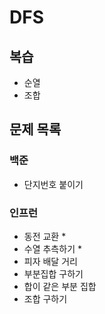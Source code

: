 # DFS

## 복습
- 순열
- 조합

## 문제 목록
### 백준
- 단지번호 붙이기  

### 인프런
- 동전 교환 *
- 수열 추측하기 *
- 피자 배달 거리 
- 부분집합 구하기 
- 합이 같은 부분 집합 
- 조합 구하기